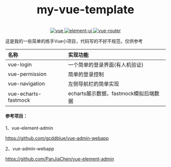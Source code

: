 <p align="center" style="font-size:36px;font-weight:bold">
      my-vue-template
</p>
<p align="center">
  <a href="https://github.com/vuejs/vue">
      <img src="https://img.shields.io/badge/vue-2.9.6-brightgreen.svg" alt="vue">
  </a>
  <a href="https://github.com/ElemeFE/element">
    <img src="https://img.shields.io/badge/element--ui-2.15.1-brightgreen.svg" alt="element-ui">
  </a>
  <a href="https://github.com/vuejs/vue-router">
    <img src="https://img.shields.io/badge/vue--router-3.0.1-brightgreen.svg" alt="vue-router">
  </a>
</p>



这是我的一些简单的练手Vue小项目，代码写的不好不规范，仅供参考



| 名称           | 实现功能           |
| :------------- | :----------------- |
| vue-login      | 一个简单的登录界面(有人机验证) |
| vue-permission | 简单的登录控制 |
|vue-navigation     | 左侧导航栏的简单实现 |
|vue-echarts-fastmock|echarts展示数据，fastmock模拟后端数据|



#### **参考项目：**

1、vue-element-admin

https://github.com/gcddblue/vue-admin-webapp

2、vue-admin-webapp

https://github.com/PanJiaChen/vue-element-admin